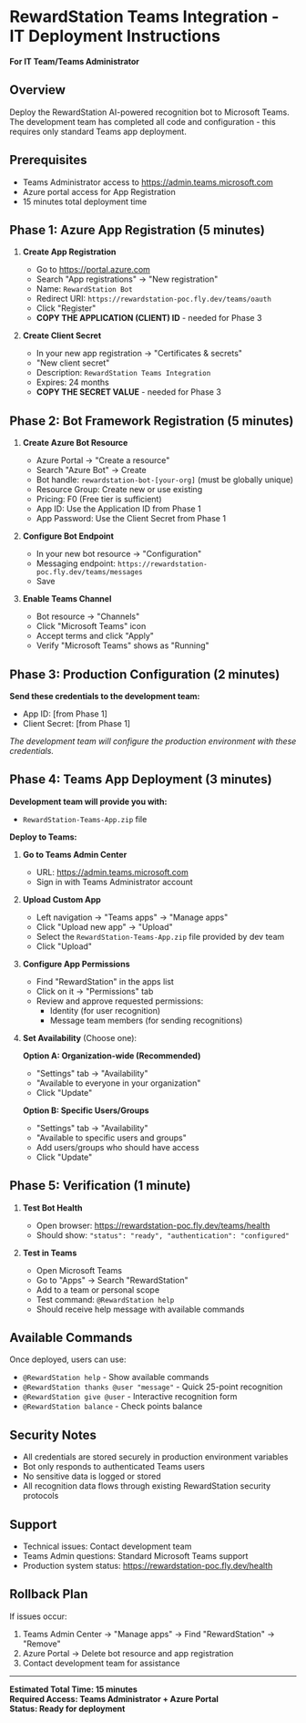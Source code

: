 # RewardStation Teams Integration - IT Deployment Instructions

**For IT Team/Teams Administrator**

## Overview
Deploy the RewardStation AI-powered recognition bot to Microsoft Teams. The development team has completed all code and configuration - this requires only standard Teams app deployment.

## Prerequisites
- Teams Administrator access to https://admin.teams.microsoft.com
- Azure portal access for App Registration
- 15 minutes total deployment time

## Phase 1: Azure App Registration (5 minutes)

1. **Create App Registration**
   - Go to https://portal.azure.com
   - Search "App registrations" → "New registration"
   - Name: `RewardStation Bot`
   - Redirect URI: `https://rewardstation-poc.fly.dev/teams/oauth`
   - Click "Register"
   - **COPY THE APPLICATION (CLIENT) ID** - needed for Phase 3

2. **Create Client Secret**
   - In your new app registration → "Certificates & secrets"
   - "New client secret"
   - Description: `RewardStation Teams Integration`
   - Expires: 24 months
   - **COPY THE SECRET VALUE** - needed for Phase 3

## Phase 2: Bot Framework Registration (5 minutes)

1. **Create Azure Bot Resource**
   - Azure Portal → "Create a resource"
   - Search "Azure Bot" → Create
   - Bot handle: `rewardstation-bot-[your-org]` (must be globally unique)
   - Resource Group: Create new or use existing
   - Pricing: F0 (Free tier is sufficient)
   - App ID: Use the Application ID from Phase 1
   - App Password: Use the Client Secret from Phase 1

2. **Configure Bot Endpoint**
   - In your new bot resource → "Configuration" 
   - Messaging endpoint: `https://rewardstation-poc.fly.dev/teams/messages`
   - Save

3. **Enable Teams Channel**
   - Bot resource → "Channels"
   - Click "Microsoft Teams" icon
   - Accept terms and click "Apply"
   - Verify "Microsoft Teams" shows as "Running"

## Phase 3: Production Configuration (2 minutes)

**Send these credentials to the development team:**
- App ID: [from Phase 1]
- Client Secret: [from Phase 1]

*The development team will configure the production environment with these credentials.*

## Phase 4: Teams App Deployment (3 minutes)

**Development team will provide you with:**
- `RewardStation-Teams-App.zip` file

**Deploy to Teams:**

1. **Go to Teams Admin Center**
   - URL: https://admin.teams.microsoft.com
   - Sign in with Teams Administrator account

2. **Upload Custom App**
   - Left navigation → "Teams apps" → "Manage apps"
   - Click "Upload new app" → "Upload"
   - Select the `RewardStation-Teams-App.zip` file provided by dev team
   - Click "Upload"

3. **Configure App Permissions**
   - Find "RewardStation" in the apps list
   - Click on it → "Permissions" tab
   - Review and approve requested permissions:
     - Identity (for user recognition)
     - Message team members (for sending recognitions)

4. **Set Availability** (Choose one):
   
   **Option A: Organization-wide (Recommended)**
   - "Settings" tab → "Availability"
   - "Available to everyone in your organization"
   - Click "Update"

   **Option B: Specific Users/Groups**
   - "Settings" tab → "Availability" 
   - "Available to specific users and groups"
   - Add users/groups who should have access
   - Click "Update"

## Phase 5: Verification (1 minute)

1. **Test Bot Health**
   - Open browser: https://rewardstation-poc.fly.dev/teams/health
   - Should show: `"status": "ready", "authentication": "configured"`

2. **Test in Teams**
   - Open Microsoft Teams
   - Go to "Apps" → Search "RewardStation"
   - Add to a team or personal scope
   - Test command: `@RewardStation help`
   - Should receive help message with available commands

## Available Commands
Once deployed, users can use:
- `@RewardStation help` - Show available commands
- `@RewardStation thanks @user "message"` - Quick 25-point recognition
- `@RewardStation give @user` - Interactive recognition form
- `@RewardStation balance` - Check points balance

## Security Notes
- All credentials are stored securely in production environment variables
- Bot only responds to authenticated Teams users
- No sensitive data is logged or stored
- All recognition data flows through existing RewardStation security protocols

## Support
- Technical issues: Contact development team
- Teams Admin questions: Standard Microsoft Teams support
- Production system status: https://rewardstation-poc.fly.dev/health

## Rollback Plan
If issues occur:
1. Teams Admin Center → "Manage apps" → Find "RewardStation" → "Remove"
2. Azure Portal → Delete bot resource and app registration
3. Contact development team for assistance

---

**Estimated Total Time: 15 minutes**  
**Required Access: Teams Administrator + Azure Portal**  
**Status: Ready for deployment**